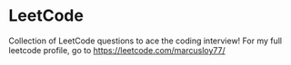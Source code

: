 # LeetCode
Collection of LeetCode questions to ace the coding interview!
For my full leetcode profile, go to https://leetcode.com/marcusloy77/
